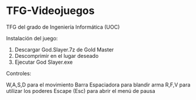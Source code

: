 # TFG-Videojuegos
TFG del grado de Ingeniería Informática (UOC)

Instalación del juego:
1. Descargar God.Slayer.7z de Gold Master
2. Descomprimir en el lugar deseado
3. Ejecutar God Slayer.exe

Controles:

W,A,S,D para el movimiento
Barra Espaciadora para blandir arma
R,F,V para utilizar los poderes
Escape (Esc) para abrir el menú de pausa
